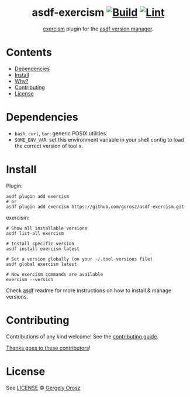 <div align="center">

# asdf-exercism [![Build](https://github.com/gorosz/asdf-exercism/actions/workflows/build.yml/badge.svg)](https://github.com/gorosz/asdf-exercism/actions/workflows/build.yml) [![Lint](https://github.com/gorosz/asdf-exercism/actions/workflows/lint.yml/badge.svg)](https://github.com/gorosz/asdf-exercism/actions/workflows/lint.yml)


[exercism](https://exercism.org/cli-walkthrough) plugin for the [asdf version manager](https://asdf-vm.com).

</div>

# Contents

- [Dependencies](#dependencies)
- [Install](#install)
- [Why?](#why)
- [Contributing](#contributing)
- [License](#license)

# Dependencies

- `bash`, `curl`, `tar`: generic POSIX utilities.
- `SOME_ENV_VAR`: set this environment variable in your shell config to load the correct version of tool x.

# Install

Plugin:

```shell
asdf plugin add exercism
# or
asdf plugin add exercism https://github.com/gorosz/asdf-exercism.git
```

exercism:

```shell
# Show all installable versions
asdf list-all exercism

# Install specific version
asdf install exercism latest

# Set a version globally (on your ~/.tool-versions file)
asdf global exercism latest

# Now exercism commands are available
exercism --version
```

Check [asdf](https://github.com/asdf-vm/asdf) readme for more instructions on how to
install & manage versions.

# Contributing

Contributions of any kind welcome! See the [contributing guide](contributing.md).

[Thanks goes to these contributors](https://github.com/gorosz/asdf-exercism/graphs/contributors)!

# License

See [LICENSE](LICENSE) © [Gergely Orosz](https://github.com/gorosz/)
